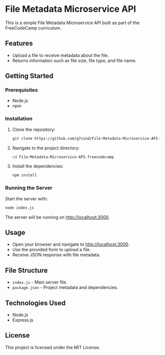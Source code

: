 # File Metadata Microservice API

This is a simple File Metadata Microservice API built as part of the FreeCodeCamp curriculum.

## Features

- Upload a file to receive metadata about the file.
- Returns information such as file size, file type, and file name.

## Getting Started

### Prerequisites

- Node.js
- npm

### Installation

1. Clone the repository:
    ```bash
    git clone https://github.com/g7vind/File-Metadata-Microservice-API-freecodecamp.git
    ```
2. Navigate to the project directory:
    ```bash
    cd File-Metadata-Microservice-API-freecodecamp
    ```
3. Install the dependencies:
    ```bash
    npm install
    ```

### Running the Server

Start the server with:
```bash
node index.js
```
The server will be running on [http://localhost:3000](http://localhost:3000).

## Usage

- Open your browser and navigate to [http://localhost:3000](http://localhost:3000).
- Use the provided form to upload a file.
- Receive JSON response with file metadata.

## File Structure

- `index.js` - Main server file.
- `package.json` - Project metadata and dependencies.

## Technologies Used

- Node.js
- Express.js

## License

This project is licensed under the MIT License.
